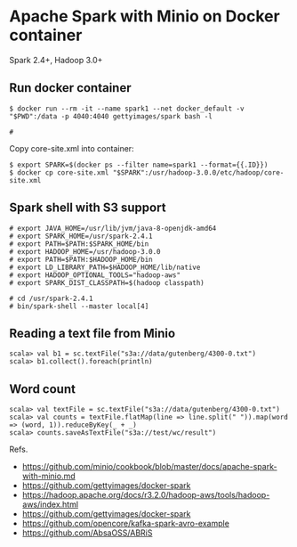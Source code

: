 # Apache Spark with Minio on Docker container

Spark 2.4+, Hadoop 3.0+

## Run docker container

```
$ docker run --rm -it --name spark1 --net docker_default -v "$PWD":/data -p 4040:4040 gettyimages/spark bash -l

#
```

Copy core-site.xml into container:
```
$ export SPARK=$(docker ps --filter name=spark1 --format={{.ID}})
$ docker cp core-site.xml "$SPARK":/usr/hadoop-3.0.0/etc/hadoop/core-site.xml
```

## Spark shell with S3 support
```
# export JAVA_HOME=/usr/lib/jvm/java-8-openjdk-amd64
# export SPARK_HOME=/usr/spark-2.4.1
# export PATH=$PATH:$SPARK_HOME/bin
# export HADOOP_HOME=/usr/hadoop-3.0.0
# export PATH=$PATH:$HADOOP_HOME/bin
# export LD_LIBRARY_PATH=$HADOOP_HOME/lib/native
# export HADOOP_OPTIONAL_TOOLS="hadoop-aws"
# export SPARK_DIST_CLASSPATH=$(hadoop classpath)
```

```
# cd /usr/spark-2.4.1
# bin/spark-shell --master local[4]
```

## Reading a text file from Minio
```
scala> val b1 = sc.textFile("s3a://data/gutenberg/4300-0.txt")
scala> b1.collect().foreach(println)
```

## Word count
```
scala> val textFile = sc.textFile("s3a://data/gutenberg/4300-0.txt")
scala> val counts = textFile.flatMap(line => line.split(" ")).map(word => (word, 1)).reduceByKey(_ + _)
scala> counts.saveAsTextFile("s3a://test/wc/result")

```

Refs.
- https://github.com/minio/cookbook/blob/master/docs/apache-spark-with-minio.md
- https://github.com/gettyimages/docker-spark
- https://hadoop.apache.org/docs/r3.2.0/hadoop-aws/tools/hadoop-aws/index.html
- https://github.com/gettyimages/docker-spark
- https://github.com/opencore/kafka-spark-avro-example
- https://github.com/AbsaOSS/ABRiS
